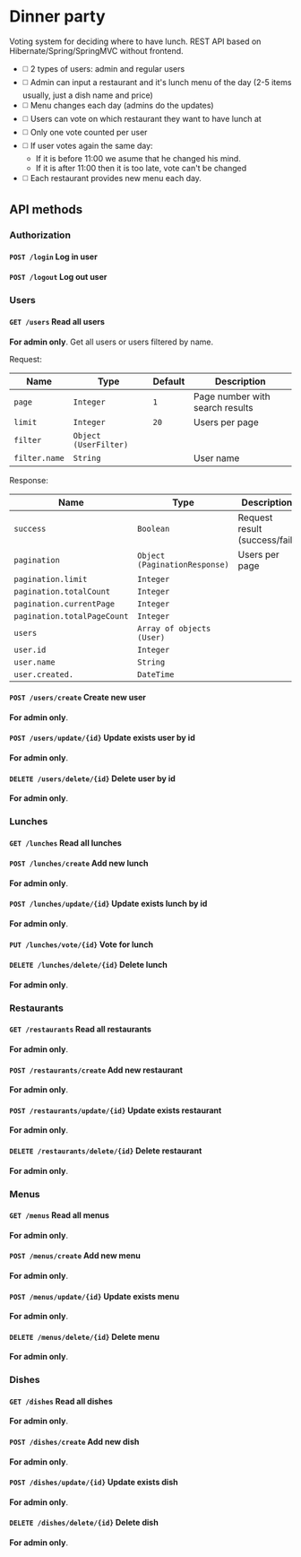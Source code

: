 # Dinner party 

Voting system for deciding where to have lunch. REST API based on Hibernate/Spring/SpringMVC without frontend.

* :white_medium_square: 2 types of users: admin and regular users
* :white_medium_square: Admin can input a restaurant and it's lunch menu of the day (2-5 items usually, just a dish name and price)
* :white_medium_square: Menu changes each day (admins do the updates)
* :white_medium_square: Users can vote on which restaurant they want to have lunch at
* :white_medium_square: Only one vote counted per user
* :white_medium_square: If user votes again the same day:
    - If it is before 11:00 we asume that he changed his mind.
    - If it is after 11:00 then it is too late, vote can't be changed
* :white_medium_square: Each restaurant provides new menu each day.

## API methods
### Authorization
#### `POST /login` Log in user
#### `POST /logout` Log out user

### Users

#### `GET /users` Read all users
**For admin only**. Get all users or users filtered by name. 

Request:

Name          | Type                  | Default       | Description
------------  | -------------         | ------------- | -------------
`page`        | `Integer`             | `1`           | Page number with search results
`limit`       | `Integer`             | `20`          | Users per page 
`filter`      | `Object (UserFilter)` |               | 
`filter.name` | `String`              |               | User name 

Response:

Name                        | Type                          | Description
------------                | -------------                 | -------------
`success`                   | `Boolean`                     | Request result (success/fail)
`pagination`                | `Object (PaginationResponse)` | Users per page 
`pagination.limit`          | `Integer`                     |  
`pagination.totalCount`     | `Integer`                     | 
`pagination.currentPage`    | `Integer`                     |  
`pagination.totalPageCount` | `Integer`                     |  
`users`                     | `Array of objects (User)`     |  
`user.id`                   | `Integer`                     | 
`user.name`                 | `String`                      | 
`user.created.`             | `DateTime`                    |  


#### `POST /users/create` Create new user
**For admin only**.
#### `POST /users/update/{id}` Update exists user by id
**For admin only**.
#### `DELETE /users/delete/{id}` Delete user by id
**For admin only**.
 
### Lunches
#### `GET /lunches` Read all lunches
#### `POST /lunches/create` Add new lunch
**For admin only**.
#### `POST /lunches/update/{id}` Update exists lunch by id
**For admin only**.
#### `PUT /lunches/vote/{id}` Vote for lunch
#### `DELETE /lunches/delete/{id}` Delete lunch
**For admin only**.

### Restaurants
#### `GET /restaurants` Read all restaurants
**For admin only**.
#### `POST /restaurants/create` Add new restaurant
**For admin only**.
#### `POST /restaurants/update/{id}` Update exists restaurant
**For admin only**.
#### `DELETE /restaurants/delete/{id}` Delete restaurant
**For admin only**.

### Menus
#### `GET /menus` Read all menus
**For admin only**.
#### `POST /menus/create` Add new menu
**For admin only**.
#### `POST /menus/update/{id}` Update exists menu
**For admin only**.
#### `DELETE /menus/delete/{id}` Delete menu
**For admin only**.

### Dishes 
#### `GET /dishes` Read all dishes
**For admin only**.
#### `POST /dishes/create` Add new dish
**For admin only**.
#### `POST /dishes/update/{id}` Update exists dish
**For admin only**.
#### `DELETE /dishes/delete/{id}` Delete dish
**For admin only**.
